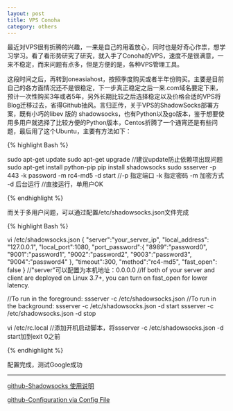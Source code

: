 ```yaml
---
layout: post
title: VPS Conoha
category: others
---
```


最近对VPS很有折腾的兴趣，一来是自己的用着放心，同时也是好奇心作祟，想学习学习。看了看形势研究了研究，就入手了Conoha的VPS，速度不是很满意，一来不稳定，而来问题有点多，但是方便的是，各种VPS管理工具。

这段时间之后，再转到oneasiahost，按照季度购买或者半年份购买。主要是目前自己的各方面情况还不是很稳定，下一步真正稳定之后一来.com域名要定下来，预计一次性购买3年或者5年，另外长期比较之后选择稳定以及价格合适的VPS将Blog迁移过去，省得Github抽风。言归正传，关于VPS的ShadowSocks部署方案，既有小巧的libev 版的 shadowsocks，也有Python以及go版本，鉴于想要使用多用户就选择了比较方便的Python版本，Centos折腾了一个通宵还是有些问题，最后用了这个Ubuntu，主要有方法如下：

{% highlight Bash %}

sudo apt-get update
sudo apt-get upgrade
//建议update防止依赖项出现问题
sudo apt-get install python-pip
pip install shadowsocks
sudo ssserver -p 443 -k password -m rc4-md5  -d start
//-p 指定端口  -k 指定密码 -m 加密方式 -d 后台运行
//直接运行，单用户OK

{% endhighlight %}


而关于多用户问题，可以通过配置/etc/shadowsocks.json文件完成

{% highlight Bash %}

vi  /etc/shadowsocks.json
{
    "server":"your_server_ip",
    "local_address": "127.0.0.1",
    "local_port":1080,
    "port_password":{
         "8989":"password0",
         "9001":"password1",
         "9002":"password2",
         "9003":"password3",
         "9004":"password4"
    },
    "timeout":300,
    "method":"rc4-md5",
    "fast_open": false
}
//"server"可以配置为本机地址：0.0.0.0
//If both of your server and client are deployed on Linux 3.7+, you can turn on fast_open for lower latency.

//To run in the foreground:
ssserver -c /etc/shadowsocks.json
//To run in the background:
ssserver -c /etc/shadowsocks.json -d start
ssserver -c /etc/shadowsocks.json -d stop

vi  /etc/rc.local
//添加开机启动脚本，将ssserver -c /etc/shadowsocks.json -d start加到exit 0之前

{% endhighlight %}

配置完成，测试Google成功

----

[github-Shadowsocks 使用说明](https://github.com/shadowsocks/shadowsocks/wiki/Shadowsocks-%E4%BD%BF%E7%94%A8%E8%AF%B4%E6%98%8E)

[github-Configuration via Config File](https://github.com/shadowsocks/shadowsocks/wiki/Configuration-via-Config-File)

